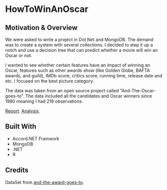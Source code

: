 # HowToWinAnOscar


## Motivation & Overview  

We were asked to write a project in Dot Net and MongoDB. The demand was to create a system with several collections. I decided to step it up a notch and use a decision tree that can predict whether a movie will win an Oscar or not.

I wanted to see whether certain features have an impact of winning an Oscar, features such as other awards show (like Golden Globe, BAFTA awards, and guild), IMDb score, critics score, running time, release date and etc. I focused on the best picture category.

The data was taken from an open source project called "And-The-Oscar-goes-to".
The data included all the candidates and Oscar winners since 1980 meaning I had 218 observations.

[Report](Report.md).
[Analysis](Analysis.md).

## Built With
- Accord.NET Framwork
-  MongoDB
- .NET
- R


## Credits

DataSet from [and-the-award-goes-to](https://github.com/scruwys/and-the-award-goes-to).